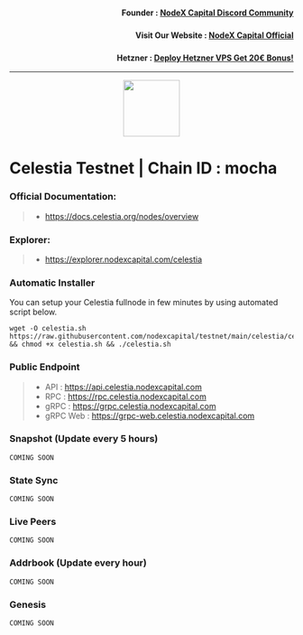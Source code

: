 <h3><p style="font-size:14px" align="right">Founder :
<a href="https://discord.gg/nodexcapital" target="_blank">NodeX Capital Discord Community</a></p></h3>
<h3><p style="font-size:14px" align="right">Visit Our Website :
<a href="https://discord.gg/nodexcapital" target="_blank">NodeX Capital Official</a></p></h3>
<h3><p style="font-size:14px" align="right">Hetzner :
<a href="https://hetzner.cloud/?ref=bMTVi7dcwSgA" target="_blank">Deploy Hetzner VPS Get 20€ Bonus!</a></h3>
<hr>

<p align="center">
  <img height="100" height="auto" src="https://user-images.githubusercontent.com/50621007/170463282-576375f8-fa1e-4fce-8350-6312b415b50d.png">
</p>

# Celestia Testnet | Chain ID : mocha

### Official Documentation:
>- https://docs.celestia.org/nodes/overview

### Explorer:
>- https://explorer.nodexcapital.com/celestia

### Automatic Installer
You can setup your Celestia fullnode in few minutes by using automated script below.
```
wget -O celestia.sh https://raw.githubusercontent.com/nodexcapital/testnet/main/celestia/celestia.sh && chmod +x celestia.sh && ./celestia.sh
```
### Public Endpoint

>- API : https://api.celestia.nodexcapital.com
>- RPC : https://rpc.celestia.nodexcapital.com
>- gRPC : https://grpc.celestia.nodexcapital.com
>- gRPC Web : https://grpc-web.celestia.nodexcapital.com

### Snapshot (Update every 5 hours)
```
COMING SOON
```

### State Sync
```
COMING SOON
```

### Live Peers
```
COMING SOON
```
### Addrbook (Update every hour)
```
COMING SOON
```
### Genesis
```
COMING SOON
```